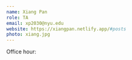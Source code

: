 ```yaml
---
name: Xiang Pan 
role: TA 
email: xp2030@nyu.edu 
website: https://xiangpan.netlify.app/#posts 
photo: xiang.jpg
---
```


Office hour: 
